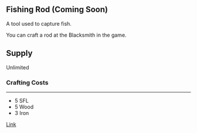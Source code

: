 ## Fishing Rod (Coming Soon)

A tool used to capture fish.

You can craft a rod at the Blacksmith in the game.

## Supply

Unlimited

### Crafting Costs

---

- 5 SFL
- 5 Wood
- 3 Iron

[Link](https://docs.sunflower-land.com/player-guides/resource-gathering#tools)
